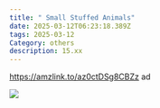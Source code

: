 ```yaml
---
title: " Small Stuffed Animals"
date: 2025-03-12T06:23:18.389Z
tags: 2025-03-12
Category: others
description: 15.xx
---
```

https://amzlink.to/az0ctDSg8CBZz  ad <!--StartFragment-->

![](https://m.media-amazon.com/images/I/61crj0+xdzL._AC_SL1500_.jpg)

<!--EndFragment-->